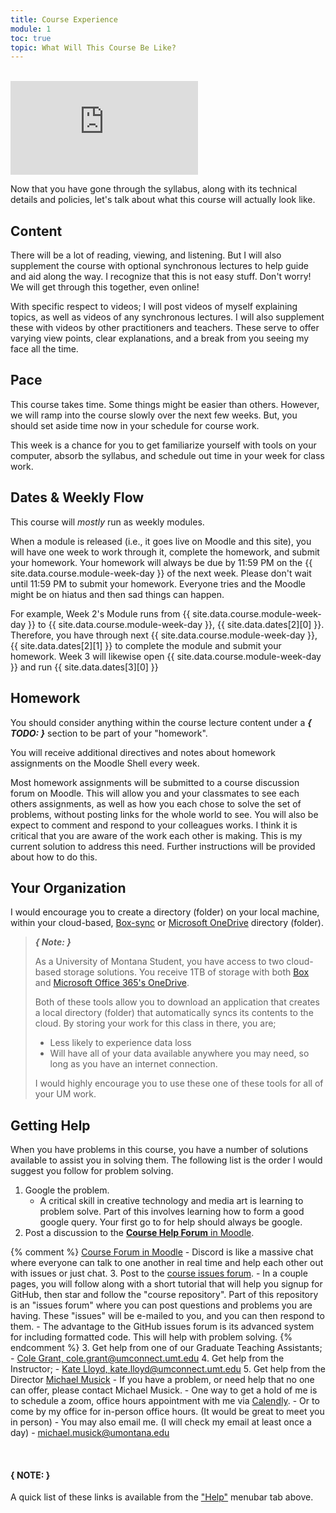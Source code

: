 ```yaml
---
title: Course Experience
module: 1
toc: true
topic: What Will This Course Be Like?
---
```



<br />

<div class="embed-responsive embed-responsive-16by9"><iframe class="embed-responsive-item" src="https://www.youtube.com/embed/M_-cOqGJrps" frameborder="0" allow="accelerometer; autoplay; encrypted-media; gyroscope; picture-in-picture" allowfullscreen></iframe></div>


Now that you have gone through the syllabus, along with its technical details and policies, let's talk about what this course will actually look like.

## Content

There will be a lot of reading, viewing, and listening.  But I will also supplement the course with optional synchronous lectures to help guide and aid along the way. I recognize that this is not easy stuff.  Don't worry! We will get through this together, even online!

With specific respect to videos; I will post videos of myself explaining topics, as well as videos of any synchronous lectures. I will also supplement these with videos by other practitioners and teachers. These serve to offer varying view points, clear explanations, and a break from you seeing my face all the time.


## Pace

This course takes time. Some things might be easier than others.  However, we will ramp into the course slowly over the next few weeks. But, you should set aside time now in your schedule for course work.

This week is a chance for you to get familiarize yourself with tools on your computer, absorb the syllabus, and schedule out time in your week for class work.


## Dates & Weekly Flow

This course will _mostly_ run as weekly modules.

When a module is released (i.e., it goes live on Moodle and this site), you will have one week to work through it, complete the homework, and submit your homework. Your homework will always be due by 11:59 PM on the {{ site.data.course.module-week-day }} of the next week.  Please don't wait until 11:59 PM to submit your homework.  Everyone tries and the Moodle might be on hiatus and then sad things can happen.

For example, Week 2's Module runs from {{ site.data.course.module-week-day }} to {{ site.data.course.module-week-day }}, {{ site.data.dates[2][0] }}. Therefore, you have through next {{ site.data.course.module-week-day }}, {{ site.data.dates[2][1] }} to complete the module and submit your homework. Week 3 will likewise open {{ site.data.course.module-week-day }} and run {{ site.data.dates[3][0] }}


## Homework

You should consider anything within the course lecture content under a **_{ TODO: }_** section to be part of your "homework".

You will receive additional directives and notes about homework assignments on the Moodle Shell every week.

Most homework assignments will be submitted to a course discussion forum on Moodle. This will allow you and your classmates to see each others assignments, as well as how you each chose to solve the set of problems, without posting links for the whole world to see. You will also be expect to comment and respond to your colleagues works. I think it is critical that you are aware of the work each other is making. This is my current solution to address this need. Further instructions will be provided about how to do this.


## Your Organization

I would encourage you to create a directory (folder) on your local machine, within your cloud-based, [Box-sync](http://www.umt.edu/it/support/box/) or [Microsoft OneDrive](https://umt.teamdynamix.com/TDClient/2032/Portal/KB/ArticleDet?ID=45894) directory (folder).

> **_{ Note: }_**
>
> As a University of Montana Student, you have access to two cloud-based storage solutions. You receive 1TB of storage with both [Box](http://www.umt.edu/it/support/box/) and [Microsoft Office 365's OneDrive](https://umt.teamdynamix.com/TDClient/2032/Portal/KB/ArticleDet?ID=45894).
>
> Both of these tools allow you to download an application that creates a local directory (folder) that automatically syncs its contents to the cloud. By storing your work for this class in there, you are;
> - Less likely to experience data loss
> - Will have all of your data available anywhere you may need, so long as you have an internet connection.
>
> I would highly encourage you to use these one of these tools for all of your UM work.





## Getting Help

When you have problems in this course, you have a number of solutions available to assist you in solving them. The following list is the order I would suggest you follow for problem solving.

1. Google the problem.
    - A critical skill in creative technology and media art is learning to problem solve. Part of this involves learning how to form a good google query. Your first go to for help should always be google.
2. Post a discussion to the [**Course Help Forum** in Moodle](https://moodle.umt.edu/mod/hsuforum/view.php?id=1783234).

{% comment %}
[Course Forum in Moodle](https://discord.gg/nbVCKwX)
    - Discord is like a massive chat where everyone can talk to one another in real time and help each other out with issues or just chat.
3. Post to the [course issues forum](https://github.com/Montana-Media-Arts/441-WebTech-Spring2020-examples/issues).
    - In a couple pages, you will follow along with a short tutorial that will help you signup for GitHub, then star and follow the "course repository". Part of this repository is an "issues forum" where you can post questions and problems you are having. These "issues" will be e-mailed to you, and you can then respond to them.
    - The advantage to the GitHub issues forum is its advanced system for including formatted code. This will help with problem solving.
{% endcomment %}
3. Get help from one of our Graduate Teaching Assistants;
	- [Cole Grant, cole.grant@umconnect.umt.edu](mailto:cole.grant@umconnect.umt.edu?subject=245%20Question)
4. Get help from the Instructor;
	- [Kate Lloyd, kate.lloyd@umconnect.umt.edu](mailto:cole.grant@umconnect.umt.edu?subject=245%20Question)
5. Get help from the Director [Michael Musick]({{site.baseurl}}/instructors/)
    - If you have a problem, or need help that no one can offer, please contact Michael Musick.
    - One way to get a hold of me is to schedule a zoom, office hours appointment with me via [Calendly]({{site.baseurl}}/instructors/#Office-Hours).
    - Or to come by my office for in-person office hours. (It would be great to meet you in person)
    - You may also email me. (I will check my email at least once a day)
        - [michael.musick@umontana.edu](mailto:michael.musick@umontana.edu?subject=245%20Question)

<br />


#### { NOTE: }

A quick list of these links is available from the ["Help"]({{site.baseurl}}/help/) menubar tab above.

